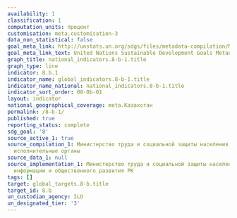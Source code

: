 ```yaml
---
availability: 1
classification: 1
computation_units: процент
customisation: meta.customisation-3
data_non_statistical: false
goal_meta_link: http://unstats.un.org/sdgs/files/metadata-compilation/Metadata-Goal-8.pdf
goal_meta_link_text: United Nations Sustainable Development Goals Metadata (pdf 525kB)
graph_title: national_indicators.8-b-1.title
graph_type: line
indicator: 8.b.1
indicator_name: global_indicators.8-b-1.title
indicator_name_national: national_indicators.8-b-1.title
indicator_sort_order: 08-0b-01
layout: indicator
national_geographical_coverage: meta.Казахстан
permalink: /8-b-1/
published: true
reporting_status: complete
sdg_goal: '8'
source_active_1: true
source_compilation_1: Министерство труда и социальной защиты населения РК, Местные
  исполнительные органы
source_data_1: null
source_implementation_1: Министерство труда и социальной защиты населения РК, Министерство
  информации и общественного развития РК
tags: []
target: global_targets.8-b.title
target_id: 8.b
un_custodian_agency: ILO
un_designated_tier: '3'
---
```

